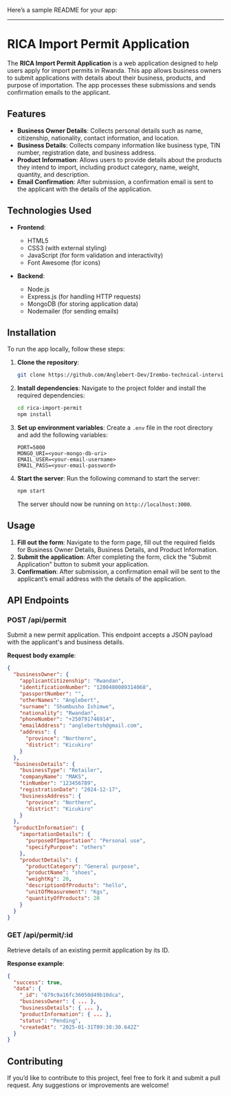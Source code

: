 Here’s a sample README for your app:

---

# RICA Import Permit Application

The **RICA Import Permit Application** is a web application designed to help users apply for import permits in Rwanda. This app allows business owners to submit applications with details about their business, products, and purpose of importation. The app processes these submissions and sends confirmation emails to the applicant.

## Features

- **Business Owner Details**: Collects personal details such as name, citizenship, nationality, contact information, and location.
- **Business Details**: Collects company information like business type, TIN number, registration date, and business address.
- **Product Information**: Allows users to provide details about the products they intend to import, including product category, name, weight, quantity, and description.
- **Email Confirmation**: After submission, a confirmation email is sent to the applicant with the details of the application.

## Technologies Used

- **Frontend**:
  - HTML5
  - CSS3 (with external styling)
  - JavaScript (for form validation and interactivity)
  - Font Awesome (for icons)
  
- **Backend**:
  - Node.js
  - Express.js (for handling HTTP requests)
  - MongoDB (for storing application data)
  - Nodemailer (for sending emails)

## Installation

To run the app locally, follow these steps:

1. **Clone the repository**:
   ```bash
   git clone https://github.com/Anglebert-Dev/Irembo-technical-interview.git
   ```

2. **Install dependencies**:
   Navigate to the project folder and install the required dependencies:
   ```bash
   cd rica-import-permit
   npm install
   ```

3. **Set up environment variables**:
   Create a `.env` file in the root directory and add the following variables:
   ```
   PORT=5000
   MONGO_URI=<your-mongo-db-uri>
   EMAIL_USER=<your-email-username>
   EMAIL_PASS=<your-email-password>
   ```

4. **Start the server**:
   Run the following command to start the server:
   ```bash
   npm start
   ```

   The server should now be running on `http://localhost:3000`.

## Usage

1. **Fill out the form**: Navigate to the form page, fill out the required fields for Business Owner Details, Business Details, and Product Information.
2. **Submit the application**: After completing the form, click the "Submit Application" button to submit your application.
3. **Confirmation**: After submission, a confirmation email will be sent to the applicant’s email address with the details of the application.

## API Endpoints

### POST /api/permit

Submit a new permit application. This endpoint accepts a JSON payload with the applicant's and business details.

**Request body example**:
```json
{
  "businessOwner": {
    "applicantCitizenship": "Rwandan",
    "identificationNumber": "1200480089314068",
    "passportNumber": "",
    "otherNames": "Anglebert",
    "surname": "Shumbusho Ishimwe",
    "nationality": "Rwandan",
    "phoneNumber": "+250791746914",
    "emailAddress": "anglebertsh@gmail.com",
    "address": {
      "province": "Northern",
      "district": "Kicukiro"
    }
  },
  "businessDetails": {
    "businessType": "Retailer",
    "companyName": "MAKS",
    "tinNumber": "123456789",
    "registrationDate": "2024-12-17",
    "businessAddress": {
      "province": "Northern",
      "district": "Kicukiro"
    }
  },
  "productInformation": {
    "importationDetails": {
      "purposeOfImportation": "Personal use",
      "specifyPurpose": "others"
    },
    "productDetails": {
      "productCategory": "General purpose",
      "productName": "shoes",
      "weightKg": 20,
      "descriptionOfProducts": "hello",
      "unitOfMeasurement": "Kgs",
      "quantityOfProducts": 20
    }
  }
}
```

### GET /api/permit/:id

Retrieve details of an existing permit application by its ID.

**Response example**:
```json
{
  "success": true,
  "data": {
    "_id": "679c9a16fc36050d49b10dca",
    "businessOwner": { ... },
    "businessDetails": { ... },
    "productInformation": { ... },
    "status": "Pending",
    "createdAt": "2025-01-31T09:38:30.642Z"
  }
}
```

## Contributing

If you’d like to contribute to this project, feel free to fork it and submit a pull request. Any suggestions or improvements are welcome!

